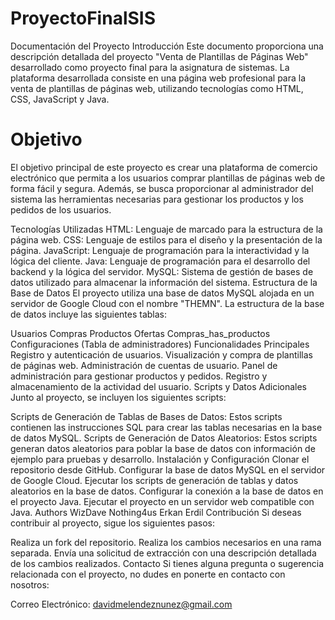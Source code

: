 # ProyectoFinalSIS

Documentación del Proyecto
Introducción
Este documento proporciona una descripción detallada del proyecto "Venta de Plantillas de Páginas Web" desarrollado como proyecto final para la asignatura de sistemas. La plataforma desarrollada consiste en una página web profesional para la venta de plantillas de páginas web, utilizando tecnologías como HTML, CSS, JavaScript y Java.

<h1>Objetivo</h1>
El objetivo principal de este proyecto es crear una plataforma de comercio electrónico que permita a los usuarios comprar plantillas de páginas web de forma fácil y segura. Además, se busca proporcionar al administrador del sistema las herramientas necesarias para gestionar los productos y los pedidos de los usuarios.

Tecnologías Utilizadas
HTML: Lenguaje de marcado para la estructura de la página web.
CSS: Lenguaje de estilos para el diseño y la presentación de la página.
JavaScript: Lenguaje de programación para la interactividad y la lógica del cliente.
Java: Lenguaje de programación para el desarrollo del backend y la lógica del servidor.
MySQL: Sistema de gestión de bases de datos utilizado para almacenar la información del sistema.
Estructura de la Base de Datos
El proyecto utiliza una base de datos MySQL alojada en un servidor de Google Cloud con el nombre "THEMN". La estructura de la base de datos incluye las siguientes tablas:

Usuarios
Compras
Productos
Ofertas
Compras_has_productos
Configuraciones (Tabla de administradores)
Funcionalidades Principales
Registro y autenticación de usuarios.
Visualización y compra de plantillas de páginas web.
Administración de cuentas de usuario.
Panel de administración para gestionar productos y pedidos.
Registro y almacenamiento de la actividad del usuario.
Scripts y Datos Adicionales
Junto al proyecto, se incluyen los siguientes scripts:

Scripts de Generación de Tablas de Bases de Datos: Estos scripts contienen las instrucciones SQL para crear las tablas necesarias en la base de datos MySQL.
Scripts de Generación de Datos Aleatorios: Estos scripts generan datos aleatorios para poblar la base de datos con información de ejemplo para pruebas y desarrollo.
Instalación y Configuración
Clonar el repositorio desde GitHub.
Configurar la base de datos MySQL en el servidor de Google Cloud.
Ejecutar los scripts de generación de tablas y datos aleatorios en la base de datos.
Configurar la conexión a la base de datos en el proyecto Java.
Ejecutar el proyecto en un servidor web compatible con Java.
Authors
WizDave
Nothing4us
Erkan Erdil
Contribución
Si deseas contribuir al proyecto, sigue los siguientes pasos:

Realiza un fork del repositorio.
Realiza los cambios necesarios en una rama separada.
Envía una solicitud de extracción con una descripción detallada de los cambios realizados.
Contacto
Si tienes alguna pregunta o sugerencia relacionada con el proyecto, no dudes en ponerte en contacto con nosotros:

Correo Electrónico: davidmelendeznunez@gmail.com
